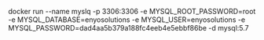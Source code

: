 docker run --name myslq -p 3306:3306 -e MYSQL_ROOT_PASSWORD=root -e MYSQL_DATABASE=enyosolutions -e MYSQL_USER=enyosolutions -e MYSQL_PASSWORD=dad4aa5b379a188fc4eeb4e5ebbf86be -d mysql:5.7